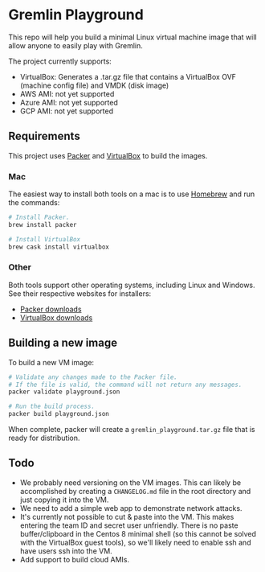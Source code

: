 # Gremlin Playground

This repo will help you build a minimal Linux virtual machine image that will allow anyone to easily play with Gremlin.

The project currently supports:

- VirtualBox: Generates a .tar.gz file that contains a VirtualBox OVF (machine config file) and VMDK (disk image)
- AWS AMI: not yet supported
- Azure AMI: not yet supported
- GCP AMI: not yet supported

## Requirements

This project uses [Packer](https://www.packer.io/) and [VirtualBox](https://www.virtualbox.org/) to build the images.

### Mac

The easiest way to install both tools on a mac is to use [Homebrew](https://brew.sh/) and run the commands:
```bash
# Install Packer.
brew install packer

# Install VirtualBox
brew cask install virtualbox
```

### Other
Both tools support other operating systems, including Linux and Windows. See their respective websites for installers:

- [Packer downloads](https://www.packer.io/downloads)
- [VirtualBox downloads](https://www.virtualbox.org/wiki/Downloads)


## Building a new image

To build a new VM image:

```bash
# Validate any changes made to the Packer file.
# If the file is valid, the command will not return any messages.
packer validate playground.json

# Run the build process.
packer build playground.json
```

When complete, packer will create a `gremlin_playground.tar.gz` file that is ready for distribution.

## Todo

- We probably need versioning on the VM images. This can likely be accomplished by creating a `CHANGELOG.md` file in the root directory and just copying it into the VM.
- We need to add a simple web app to demonstrate network attacks.
- It's currently not possible to cut & paste into the VM. This makes entering the team ID and secret user unfriendly. There is no paste buffer/clipboard in the Centos 8 minimal shell (so this cannot be solved with the VirtualBox guest tools), so we'll likely need to enable ssh and have users ssh into the VM.
- Add support to build cloud AMIs.
